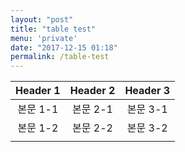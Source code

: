 ```yaml
---
layout: "post"
title: "table test"
menu: 'private'
date: "2017-12-15 01:18"
permalink: /table-test
---
```


| Header 1 | Header 2 | Header 3 |
| :------: | :------: | :------: |
|  본문 1-1  |  본문 2-1  |  본문 3-1  |
|  본문 1-2  |  본문 2-2  |  본문 3-2  |
|          |          |          |

